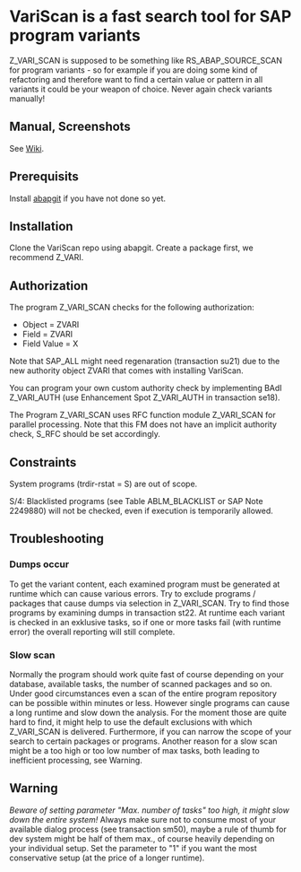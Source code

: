 # VariScan is a fast search tool for SAP program variants

Z_VARI_SCAN is supposed to be something like RS_ABAP_SOURCE_SCAN for program variants - so for example if you are doing some kind of refactoring and therefore want to find a certain value or pattern in all variants it could be your weapon of choice. Never again check variants manually!

## Manual, Screenshots
See [Wiki](https://github.com/striezl/VariScan/wiki).

## Prerequisits

Install [abapgit](https://docs.abapgit.org/guide-install.html) if you have not done so yet. 

## Installation

Clone the VariScan repo using abapgit. Create a package first, we recommend Z_VARI.

## Authorization

The program Z_VARI_SCAN checks for the following authorization:
* Object = ZVARI
* Field = ZVARI
* Field Value = X

Note that SAP_ALL might need regenaration (transaction su21) due to the new authority object ZVARI that comes with installing VariScan.

You can program your own custom authority check by implementing BAdI Z_VARI_AUTH (use Enhancement Spot Z_VARI_AUTH in transaction se18).

The Program Z_VARI_SCAN uses RFC function module Z_VARI_SCAN for parallel processing. Note that this FM does not have an implicit authority check, S_RFC should be set accordingly.

## Constraints

System programs (trdir-rstat = S) are out of scope. 

S/4: Blacklisted programs (see Table ABLM_BLACKLIST or SAP Note 2249880) will not be checked, even if execution is temporarily allowed.

## Troubleshooting

### Dumps occur 

To get the variant content, each examined program must be generated at runtime which can cause various errors.  Try to exclude programs / packages that cause dumps via selection in Z_VARI_SCAN. Try to find those programs by examining dumps in transaction st22. At runtime each variant is checked in an exklusive tasks, so if one or more tasks fail (with runtime error) the overall reporting will still complete.

### Slow scan

Normally the program should work quite fast of course depending on your database, available tasks, the number of scanned packages and so on. Under good circumstances even a scan of the entire program repository can be possible within minutes or less. However single programs can cause a long runtime and slow down the analysis. For the moment those are quite hard to find, it might help to use the default exclusions with which Z_VARI_SCAN is delivered. Furthermore, if you can narrow the scope of your search to certain packages or programs. Another reason for a slow scan might be a too high or too low number of max tasks, both leading to inefficient processing, see Warning.
 
 ## Warning
 *Beware of setting parameter "Max. number of tasks" too high, it might slow down the entire system!* Always make sure not to consume most of your available dialog process (see transaction sm50), maybe a rule of thumb for dev system might be half of them max., of course heavily depending on your individual setup. Set the parameter to "1" if you want the most conservative setup (at the price of a longer runtime).
